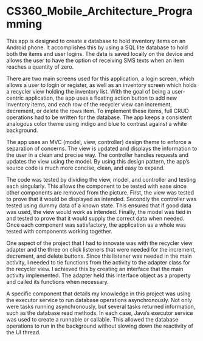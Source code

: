 # CS360_Mobile_Architecture_Programming

This app is designed to create a database to hold inventory items on an Android phone. It accomplishes this by using a SQL lite database to hold both the items and user logins. The data is saved locally on the device and allows the user to have the option of receiving SMS texts when an item reaches a quantity of zero. 

There are two main screens used for this application, a login screen, which allows a user to login or register, as well as an inventory screen which holds a recycler view holding the inventory list. With the goal of being a user-centric application, the app uses a floating action button to add new inventory items, and each row of the recycler view can increment, decrement, or delete the rows item. To implement these items, full CRUD operations had to be written for the database. The app keeps a consistent analogous color theme using indigo and blue to contrast against a white background. 

The app uses an MVC (model, view, controller) design theme to enforce a separation of concerns. The view is updated and displays the information to the user in a clean and precise way. The controller handles requests and updates the view using the model. By using this design pattern, the app’s source code is much more concise, clean, and easy to expand. 

The code was tested by dividing the view, model, and controller and testing each singularly. This allows the component to be tested with ease since other components are removed from the picture. First, the view was tested to prove that it would be displayed as intended. Secondly the controller was tested using dummy data of a known state. This ensured that if good data was used, the view would work as intended. Finally, the model was tied in and tested to prove that it would supply the correct data when needed. Once each component was satisfactory, the application as a whole was tested with components working together.

One aspect of the project that I had to innovate was with the recycler view adapter and the three on click listeners that were needed for the increment, decrement, and delete buttons. Since this listener was needed in the main activity, I needed to tie functions from the activity to the adapter class for the recycler view. I achieved this by creating an interface that the main activity implemented. The adapter held this interface object as a property and called its functions when necessary.

A specific component that details my knowledge in this project was using the executor service to run database operations asynchronously. Not only were tasks running asynchronously, but several tasks returned information, such as the database read methods. In each case, Java’s executor service was used to create a runnable or callable. This allowed the database operations to run in the background without slowing down the reactivity of the UI thread.
